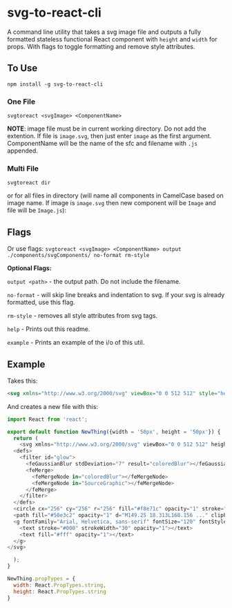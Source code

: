# svg-to-react-cli
A command line utility that takes a svg image file and outputs a fully formatted stateless functional React component with `height` and `width` for props. With flags to toggle formatting and remove style attributes.

## To Use
`npm install -g svg-to-react-cli`

### One File

`svgtoreact <svgImage> <ComponentName>`

**NOTE**: image file must be in current working directory. Do not add the extention. If file is `image.svg`, then just enter `image` as the first argument. ComponentName will be the name of the sfc and filename with `.js` appended.

### Multi File

`svgtoreact dir`

or for all files in directory (will name all components in CamelCase based on image name. If image is `image.svg` then new component will be `Image` and file will be `Image.js`):


## Flags

Or use flags: `svgtoreact <svgImage> <ComponentName> output ./components/svgComponents/ no-format rm-style`
  
**Optional Flags:**

`output <path>` - the output path. Do not include the filename.

`no-format` - will skip line breaks and indentation to svg. If your svg is already formatted, use this flag.

`rm-style` - removes all style attributes from svg tags.

`help` - Prints out this readme.

`example` - Prints an example of the i/o of this util.

## Example

Takes this:
```html
<svg xmlns="http://www.w3.org/2000/svg" viewBox="0 0 512 512" style="height: 512px; width: 512px;"><defs><filter id="glow"><feGaussianBlur stdDeviation="7" result="coloredBlur"></feGaussianBlur><feMerge><feMergeNode in="coloredBlur"></feMergeNode><feMergeNode in="SourceGraphic"></feMergeNode></feMerge></filter></defs><circle cx="256" cy="256" r="256" fill="#f5a623" opacity="1" stroke="#fff" stroke-width="0"></circle><path fill="#000000" opacity="1" d="M363.783 ..." transform="translate(25.6, 25.6) scale(0.9, 0.9) rotate(0, 256, 256)" clip-path="false" filter="url(#glow)"></path><g font-family="Arial, Helvetica, sans-serif" font-size="120" font-style="normal" font-weight="bold" text-anchor="middle" class="" transform="translate(256,300)" style="touch-action: none;"><text stroke="#000" stroke-width="30" opacity="1"></text><text fill="#fff" opacity="1"></text></g></svg>
```
And creates a new file with this:

```javascript
import React from 'react';

export default function NewThing({width = '50px', height = '50px'}) {
  return (
    <svg xmlns="http://www.w3.org/2000/svg" viewBox="0 0 512 512" height={height} width={width}>
  <defs>
    <filter id="glow">
      <feGaussianBlur stdDeviation="7" result="coloredBlur"></feGaussianBlur>
      <feMerge>
        <feMergeNode in="coloredBlur"></feMergeNode>
        <feMergeNode in="SourceGraphic"></feMergeNode>
      </feMerge>
    </filter>
  </defs>
  <circle cx="256" cy="256" r="256" fill="#f8e71c" opacity="1" stroke="#fff" strokeWidth="0"></circle>
  <path fill="#50e3c2" opacity="1" d="M149.25 18.313L168.156 ..." clipPath="false" filter="url(#glow)"></path>
  <g fontFamily="Arial, Helvetica, sans-serif" fontSize="120" fontStyle="normal" fontWeight="bold" textAnchor="middle" class="" transform="translate(256,300)" style={touchAction: "none"}>
    <text stroke="#000" strokeWidth="30" opacity="1"></text>
    <text fill="#fff" opacity="1"></text>
  </g>
</svg>

  );
}

NewThing.propTypes = {
  width: React.PropTypes.string,
  height: React.PropTypes.string
}
```
